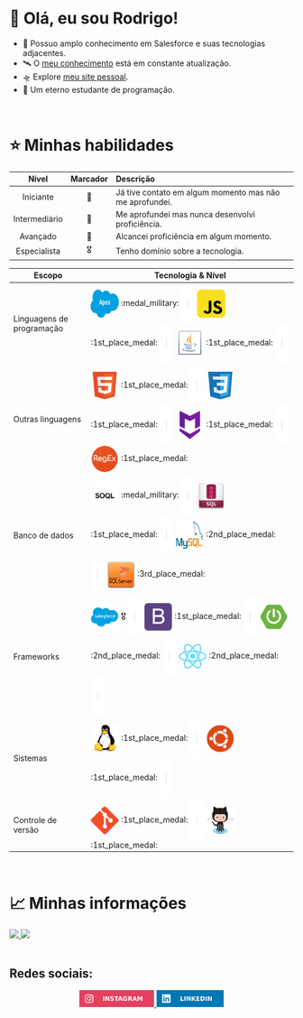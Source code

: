 # :wave: Olá, eu sou Rodrigo!
- :footprints: Possuo amplo conhecimento em Salesforce e suas tecnologias adjacentes.
- :artificial_satellite: O [meu conhecimento](https://github.com/rodrigofentanes/MeuConhecimento#back-pagina-inicial) está em constante atualização.
- :flying_saucer: Explore [meu site pessoal](#).
- :seedling: Um eterno estudante de programação.

<br>

# :star: Minhas habilidades 

| Nível | Marcador | Descrição |
| :-: | :-: | :- |
| Iniciante | :3rd_place_medal: | Já tive contato em algum momento mas não me aprofundei. |
| Intermediário | :2nd_place_medal: | Me aprofundei mas nunca desenvolvi proficiência. |
| Avançado | :1st_place_medal: | Alcancei proficiência em algum momento. |
| Especialista | :medal_military: | Tenho domínio sobre a tecnologia. |

<div align="left" width=100% >
  <table>
    <thead>
      <tr>
        <th>Escopo</th>
        <th>Tecnologia & Nível</th>
      </tr>
    </thead>
    <tbody>
      <tr>
        <td>
          Linguagens de programação
        </td>
        <td>
          <img align="center" title="Apex" alt="fentanes-Apex" height="50" width="50" src="img/apex.png"> 
            <span>
              :medal_military:
            </span> 
            <img align="center" height="70" width="25" src="img/bar.png">
          <img align="center" title="JavaScript" alt="fentanes-js" height="50" width="50" src="img/js.png"> 
            <span>
              :1st_place_medal:
            </span> 
            <img align="center" height="70" width="25" src="img/bar.png">
          <img align="center" title="Java" alt="fentanes-Java" height="50" width="50" src="img/java.png"> 
            <span>
              :1st_place_medal:
            </span> 
            <img align="center" height="70" width="25" src="img/bar.png">
        </td>
      </tr>
      <tr>
        <td>
          Outras linguagens
        </td>
        <td>
          <img align="center" title="HTML5" alt="fentanes-HTML" height="50" width="50" src="img/html5.svg">
            <span>
              :1st_place_medal:
            </span> 
            <img align="center" height="70" width="25" src="img/bar.png">
          <img align="center" title="CSS3" alt="fentanes-CSS" height="50" width="50" src="img/css3.svg"> 
            <span>
              :1st_place_medal:
            </span> 
            <img align="center" height="70" width="25" src="img/bar.png">
          <img align="center" title="Markdown" alt="fentanes-markdown" height="50" width="50" src="img/markdown.png">
            <span>
              :1st_place_medal:
            </span> 
            <img align="center" height="70" width="25" src="img/bar.png">
          <img align="center" title="RegEx" alt="fentanes-regex" height="50" width="50" src="img/regex.png">
            <span>
              :1st_place_medal:
            </span>
        </td>
      </tr>
      <tr>
        <td>
          Banco de dados
        </td>
        <td>
          <img align="center" title="SOQL" alt="fentanes-SOQL" height="50" width="50" src="img/SOQL.png">
            <span>
              :medal_military:
            </span> 
            <img align="center" height="70" width="25" src="img/bar.png">
          <img align="center" title="SQL" alt="fentanes-SQL" height="50" width="50" src="img/sql.png">
            <span>
              :1st_place_medal:
            </span> 
            <img align="center" height="70" width="25" src="img/bar.png">
          <img align="center" title="MySQL" alt="fentanes-MySQL" height="50" width="50" src="img/mysql.png">
            <span>
              :2nd_place_medal:
            </span> 
            <img align="center" height="70" width="25" src="img/bar.png">
          <img align="center" title="SqlServer" alt="fentanes-SqlServer" height="50" width="50" src="img/sqlserver.png">
            <span>
              :3rd_place_medal:
            </span>
        </td>
      </tr>
      <tr>
        <td>
          Frameworks
        </td>
        <td>
          <img align="center" title="Salesforce" alt="fentanes-salesforce" height="50" width="50" src="img/salesforce.svg">
            <span>
              🎖️
            </span> 
            <img align="center" height="70" width="25" src="img/bar.png">
          <img align="center" title="Bootstrap" alt="fentanes-bootstrap" height="50" width="50" src="img/bootstrap.svg">
            <span>
              :1st_place_medal:
            </span> 
            <img align="center" height="70" width="25" src="img/bar.png">
          <img align="center" title="Springboot" alt="fentanes-springboot" height="50" width="50" src="img/springboot.png">
            <span>
              :2nd_place_medal:
            </span> 
            <img align="center" height="70" width="25" src="img/bar.png">
          <img align="center" title="React" alt="fentanes-React" height="50" width="50" src="img/react.svg">
            <span>
              :2nd_place_medal:
            </span> 
            <img align="center" height="70" width="25" src="img/bar.png">
        </td>
      </tr>
      <tr>
        <td>
          Sistemas
        </td>
        <td>
          <img align="center" title="Linux" alt="fentanes-linux" height="50" width="50" src="img/linux.svg"> 
            <span>
              :1st_place_medal:
            </span> 
            <img align="center" height="70" width="25" src="img/bar.png">
          <img align="center" title="Ubuntu" alt="fentanes-ubuntu" height="50" width="50" src="img/ubuntu.svg">
            <span>
              :1st_place_medal:
            </span> 
            <img align="center" height="70" width="25" src="img/bar.png">
        </td>
      </tr>
      <tr>
        <td>
          Controle de versão
        </td>
        <td>
          <img align="center" title="Git" alt="fentanes-git" height="50" width="50" src="img/git.svg"> 
            <span>
              :1st_place_medal:
            </span> 
            <img align="center" height="70" width="25" src="img/bar.png">
          <img align="center" title="GitHub" alt="fentanes-github" height="50" width="50" src="img/github.png">
            <span>
              :1st_place_medal:
            </span>
        </td>
      </tr>
    </tbody>
  </table>
</div>

<br>

# :chart_with_upwards_trend: Minhas informações

<div align="left">
  <a href="https://github.com/rodrigofentanes?tab=repositories">
    <img height="180em" src="https://github-readme-stats.vercel.app/api?username=rodrigofentanes&show_icons=true&theme=dracula&include_all_commits=true&count_private=true"/>
    <img height="180em" src="https://github-readme-stats.vercel.app/api/top-langs/?username=rodrigofentanes&layout=compact&langs_count=7&theme=dracula"/>
  </a>
</div>

<br>

## Redes sociais:

<div align="center">
  <a href="https://www.instagram.com/rodrigofentaness"  title="Instagram" target="_blank">
    <img src="img/instagram.svg" height="30" target="_blank">
  </a>
  <a href="https://www.linkedin.com/in/rodrigofentanes/"  title="Linkedin" target="_blank">
    <img src="img/linkedin.svg" height="30" target="_blank">
  </a>
</div>
